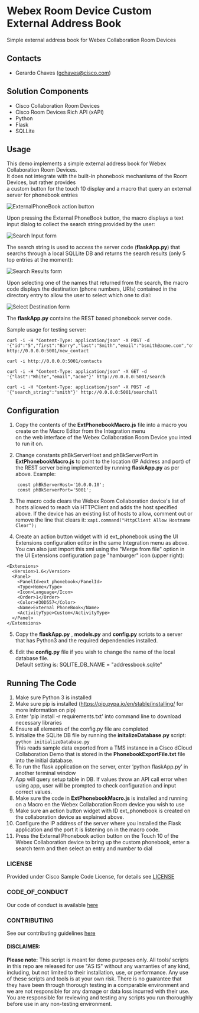 # Webex Room Device Custom External Address Book

Simple external address book for Webex Collaboration Room Devices

## Contacts
* Gerardo Chaves (gchaves@cisco.com)


## Solution Components
* Cisco Collaboration Room Devices
* Cisco Room Devices Rich API (xAPI)
* Python
* Flask
* SQLLite


## Usage

This demo implements a simple external address book for Webex Collaboration Room Devices.  
It does not integrate with the built-in phonebook mechanisms of the Room Devices, but rather provides  
a custom button for the touch 10 display and a macro that query an external server for phonebook entries

![ExternalPhoneBook action button](Images/top_action_button.jpg)


Upon pressing the External PhoneBook button, the macro displays a text input dialog to collect the search string
provided by the user:

![Search Input form](Images/search_input.jpg)

The search string is used to access the server code (**flaskApp.py**) that searchs through a local SQLLite DB and returns
the search results (only 5 top entries at the moment):

![Search Results form](Images/search_results.jpg)


Upon selecting one of the names that returned from the search, the macro code displays the destination (phone numbers, URIs) contained
in the directory entry to allow the user to select which one to dial:

![Select Destination form](Images/select_dest.jpg)


The **flaskApp.py** contains the REST based phonebook server code.

Sample usage for testing server:
```
curl -i -H "Content-Type: application/json" -X POST -d '{"id":"5","first":"Barry","last":"Smith","email":"bsmith@acme.com","officephone":"+18185551212","mobilephone":"+18185554545"}' http://0.0.0.0:5001/new_contact

curl -i http://0.0.0.0:5001/contacts

curl -i -H "Content-Type: application/json" -X GET -d '{"last":"White","email","acme"}' http://0.0.0.0:5001/search

curl -i -H "Content-Type: application/json" -X POST -d '{"search_string":"smith"}' http://0.0.0.0:5001/searchall
```

## Configuration

1. Copy the contents of the **ExtPhonebookMacro.js** file into a macro you create on the Macro Editor from the Integration menu  
on the web interface of the Webex Collaboration Room Device you inted to run it on.

2. Change constants phBkServerHost and phBkServerPort in **ExtPhonebookMacro.js** to point to the location (IP Address and port) of the REST server being implemented by running **flaskApp.py** as per above.
   Example:
```
    const phBkServerHost='10.0.0.10';
    const phBkServerPort='5001';
```

3. The macro code clears the Webex Room Collaboration device's list of hosts allowed to reach via HTTPClient and adds the host specified above. If the device has an existing list of hosts to allow, comment out or remove the line that clears it:
   ``` xapi.command("HttpClient Allow Hostname Clear"); ```

4. Create an action button widget with id ext_phonebook using the UI Extensions configuration editor in the same Integration menu as above.
You can also just import this xml using the "Merge from file" option in the UI Extensions configuration page "hamburger" icon (upper right):

```
<Extensions>
  <Version>1.6</Version>
  <Panel>
    <PanelId>ext_phonebook</PanelId>
    <Type>Home</Type>
    <Icon>Language</Icon>
    <Order>1</Order>
    <Color>#30D557</Color>
    <Name>External PhoneBook</Name>
    <ActivityType>Custom</ActivityType>
  </Panel>
</Extensions>
```

5. Copy the **flaskApp.py** , **models.py** and **config.py** scripts to a server that has Python3 and the required dependencies installed.

6. Edit the **config.py** file if you wish to change the name of the local database file.  
   Default setting is:   SQLITE_DB_NAME = "addressbook.sqlite"
   


## Running The Code
1. Make sure Python 3 is installed
2. Make sure pip is installed (https://pip.pypa.io/en/stable/installing/ for more information on pip)
3. Enter 'pip install -r requirements.txt' into command line to download necessary libraries
4. Ensure all elements of the config.py file are completed
5. Initialize the SQLite DB file by running the **initalizeDatabase.py** script:
```python initializeDatabase.py```  
   This reads sample data exported from a TMS instance in a Cisco dCloud Collaboration Demo that is stored in the **PhonebookExportFile.txt** file 
   into the initial database. 
6. To run the flask application on the server, enter ‘python flaskApp.py’ in another terminal window
7. App will query setup table in DB. If values throw an API call error when using app, user will be prompted to check configuration and input correct values.
8. Make sure the code in **ExtPhonebookMacro.js** is installed and running on a Macro en the Webex Collaboration Room device you wish to use
9. Make sure an action button widget with ID ext_phonebook is created on the collaboration device as explained above.
10. Configure the IP address of the server where you installed the Flask application and the port it is listening on in the macro code.
11. Press the External Phonebook action button on the Touch 10 of the Webex Collaboration device to bring up the custom phonebook, enter a search term and then select an entry and number to dial


### LICENSE

Provided under Cisco Sample Code License, for details see [LICENSE](LICENSE.md)

### CODE_OF_CONDUCT

Our code of conduct is available [here](CODE_OF_CONDUCT.md)

### CONTRIBUTING

See our contributing guidelines [here](CONTRIBUTING.md)

#### DISCLAIMER:
<b>Please note:</b> This script is meant for demo purposes only. All tools/ scripts in this repo are released for use "AS IS" without any warranties of any kind, including, but not limited to their installation, use, or performance. Any use of these scripts and tools is at your own risk. There is no guarantee that they have been through thorough testing in a comparable environment and we are not responsible for any damage or data loss incurred with their use.
You are responsible for reviewing and testing any scripts you run thoroughly before use in any non-testing environment.